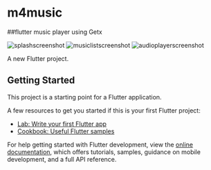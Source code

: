 # m4music
##flutter music player using Getx

![splashscreenshot](https://user-images.githubusercontent.com/113667646/225884815-e1ff718d-8291-410b-b9ca-30291768d99b.jpg)
![musiclistscreenshot](https://user-images.githubusercontent.com/113667646/225884867-88437cf5-fcc1-4320-9627-181c23309004.jpg)
![audioplayerscreenshot](https://user-images.githubusercontent.com/113667646/225884915-5e974990-4148-4de6-b5fb-5b4188a4ed08.jpg)


A new Flutter project.

## Getting Started

This project is a starting point for a Flutter application.

A few resources to get you started if this is your first Flutter project:

- [Lab: Write your first Flutter app](https://docs.flutter.dev/get-started/codelab)
- [Cookbook: Useful Flutter samples](https://docs.flutter.dev/cookbook)

For help getting started with Flutter development, view the
[online documentation](https://docs.flutter.dev/), which offers tutorials,
samples, guidance on mobile development, and a full API reference.
